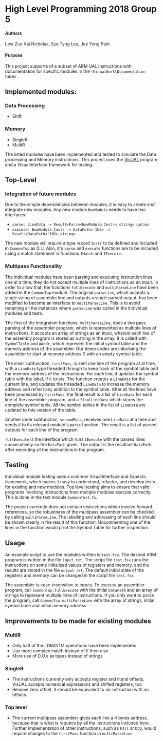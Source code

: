 # High Level Programming 2018 Group 5
#### Authors
Low Zuo Kai Nicholas, Sze Tyng Lee, Jee Yong Park

#### Purpose
This project supports of a subset of ARM UAL instructions with documentation for specific modules in the `\VisualWork\Documentation` folder.

## Implemented modules:
### Data Processing
- Shift
### Memory
- SingleR
- MultiR

The listed modules have been implemented and tested to simulate the Data processing and Memory instructions. This project uses the [VisUAL](https://salmanarif.bitbucket.io/visual/index.html) program and a VisualInterface framework for testing. 

## Top-Level 
### Integration of future modules
Due to the simple dependencies between modules, it is easy to create and integrate new modules. Any new module `NewModule` needs to have two interfaces:
- `parse: LineData -> Result<Parse<NewModule.Instr>,string> option`
- `execute: NewModule.Instr -> DataPath<'INS> -> Result<DataPath<'INS>,string>`

The new module will require a type record `Instr` to be defined and included in `CommonTop` as D.U. Also, it's `parse` and `execute` functions are to be included using a match statement in functions `IMatch` and `IExecute`.

### Multipass Functionality
The individual modules have been parsing and executing instruction lines one at a time; they do not accept multiple lines of instructions as an input. In order to allow that, the functions `fullExecute` and `multiParseLine` have been added in the `CommonTop` module. The original `parseLine`, which accepts a single string of assembler line and outputs a single parsed output, has been modified to become an interface to `multiParseLine`. This is to avoid renaming all the instances where `parseLine` was called in the individual modules and tests.

The first of the integration functions, `multiParseLine`, does a two pass parsing of the assembler program, which is represented as multiple lines of instructions. It accepts an array of strings as an input, wherein each line of the assembly program is stored as a string in the array. It is called with `SymbolTable` and `WAddr`, which represent the initial symbol table and the memory address of the assembler. Our demo codes are initialising the assembler to start at memory address 0 with an empty symbol table. 
 
The inner subfunction, `firstPass`, is sent one line of the program at at time, with a `LineData` type threaded through to keep track of the symbol table and the memory address of the instructions. For each line, it updates the symbol table with the label, if it exists. The function creates a `LineData` for the current line, and updates the threaded `LineData` to increase the memory address and reflect any addition to the symbol table. After all the lines have been processed by `firstPass`, the final result is a list of `LineData` for each line of the assembler program, and a `finalLineData` which stores the complete symbol table. All the symbol tables in the list of `LineData` are updated to this version of the table.

Another inner subfunction, `secondPass`, receives one `LineData` at a time and sends it to its relevant module's `parse` function. The result is a list of parsed outputs for each line of the program.

`fullExecute` is the interface which runs `IExecute` with the parsed lines consecutively on the `DataPath` given. The output is the resultant `DataPath` after executing all the instructions in the program. 

## Testing
Individual module testing uses a common VisualInterface and Expecto framework, which makes it easy to understand, refactor, and develop tests for existing and new modules. Top level testing aims to ensure that valid programs involving instructions from multiple modules execute correctly. This is done in the test module `CommonTest.fs`.

The project currently does not contain instructions which involve forward references, so the robustness of the multipass assembler can be checked by calling `multiParseLine`. The labelling and addressing of each line should be shown clearly in the result of this function. Uncommenting one of the lines in the function would print the Symbol Table for further inspection.

## Usage
An example script to use the modules written is `test.fsx`. The desired ARM program is written in the file `input.txt`. The script file `test.fsx` runs the instructions on some initialized values of registers and memory, and the results are stored in the file `output.txt`. The default initial state of the registers and memory can be changed in the script file `test.fsx`. 

The assembler is case-insensitive to inputs. To execute an assembler program, call `CommonTop.fullExecute` with the initial `DataPath` and an array of strings to represent multiple lines of instructions. If you only want to parse the program, call `CommonTop.multiParseLine` with the array of strings, initial symbol table and initial memory address.




## Improvements to be made for existing modules
### MultiR 
- Only half of the LDM/STM operations have been implemented
- Use more complex match instead of if then else
- More use of D.U.s as types instead of strings

### SingleR
- The instructions currently only accepts register and literal offsets, VisUAL accepts numerical expressions and shifted registers, too
- Remove zero offset, it should be equivalent to an instruction with no offsets.

### Top level
- The current multipass assembler gives each line a 4 bytes address, because that is what is requires by all the instructions included here. Further implementation of other instructions, such as `FIll` or `DCD`, would require changes to the `firstPass` function in `multiParseLine`